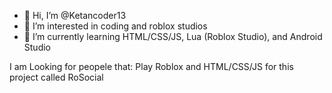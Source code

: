 - 👋 Hi, I’m @Ketancoder13
- 👀 I’m interested in coding and roblox studios
- 🌱 I’m currently learning HTML/CSS/JS, Lua (Roblox Studio), and Android Studio

I am Looking for peopele that:
Play Roblox and HTML/CSS/JS for this project called RoSocial
<!---
Ketancoder13/Ketancoder13 is a ✨ special ✨ repository because its `README.md` (this file) appears on your GitHub profile.
You can click the Preview link to take a look at your changes.
--->
